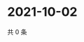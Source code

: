 # 2021-10-02

共 0 条

<!-- BEGIN -->
<!-- 最后更新时间 Sat Oct 02 2021 16:20:26 GMT+0800 (China Standard Time) -->

<!-- END -->
